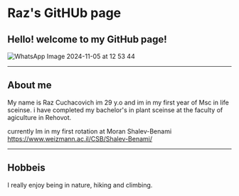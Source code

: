 # Raz's GitHUb page

## Hello! welcome to my GitHub page!


![WhatsApp Image 2024-11-05 at 12 53 44](https://github.com/user-attachments/assets/0f0c5061-3f77-401a-84a5-4cb17507a842)

---
## About me

My name is Raz Cuchacovich im 29 y.o and im in my first year of Msc in life sceinse. i have completed my bachelor's in plant sceinse at the faculty of agiculture in Rehovot.

currently Im in my first rotation at Moran Shalev-Benami https://www.weizmann.ac.il/CSB/Shalev-Benami/<lab>


---
## Hobbeis
I really enjoy being in nature, hiking and climbing.


